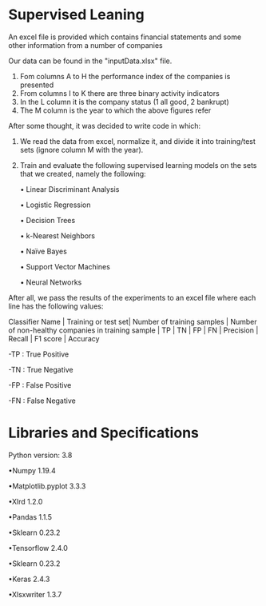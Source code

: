 # Supervised Leaning

An excel file is provided which contains financial statements and some other information from a number of companies

Our data can be found in the "inputData.xlsx" file.
1) Fom columns A to H the performance index of the companies is presented
2) From columns I to K there are three binary activity indicators
3) In the L column it is the company status (1 all good, 2 bankrupt)
4) The M column is the year to which the above figures refer


After some thought, it was decided to write code in which:
1. We read the data from excel, normalize it, and divide it into training/test
sets (ignore column M with the year).
2. Train and evaluate the following supervised learning models on the sets
that we created, namely the following:

    • Linear Discriminant Analysis

    • Logistic Regression

    • Decision Trees

    • k-Nearest Neighbors
    
    • Naïve Bayes
    
    • Support Vector Machines
    
    • Neural Networks

After all, we pass the results of the experiments to an excel file where each line has the
following values:

Classifier Name | Training or test set| Number of training samples | Number of non-healthy companies in training sample | TP | TN | FP | FN | Precision | Recall | F1 score | Accuracy

-TP : True Positive 

-TN : True Negative

-FP : False Positive

-FN : False Negative
# Libraries and Specifications

Python version: 3.8

•Numpy 1.19.4

•Matplotlib.pyplot 3.3.3

•Xlrd 1.2.0

•Pandas 1.1.5

•Sklearn 0.23.2

•Tensorflow 2.4.0

•Sklearn 0.23.2

•Keras 2.4.3

•Xlsxwriter 1.3.7